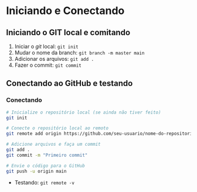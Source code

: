# Iniciando e Conectando

## Iniciando o GIT local e comitando

1. Iniciar o _git_ local: `git init`
2. Mudar o nome da branch: `git branch -m master main`
3. Adicionar os arquivos: `git add .`
4. Fazer o commit: `git commit`

## Conectando ao GitHub e testando

### Conectando

```bash
# Inicialize o repositório local (se ainda não tiver feito)
git init

# Conecte o repositório local ao remoto
git remote add origin https://github.com/seu-usuario/nome-do-repositorio.git

# Adicione arquivos e faça um commit
git add .
git commit -m "Primeiro commit"

# Envie o código para o GitHub
git push -u origin main
```
+ Testando: `git remote -v`